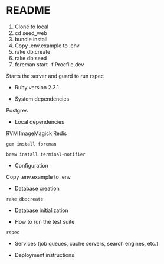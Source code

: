 # README

1. Clone to local
2. cd seed_web
3. bundle install
4. Copy .env.example to .env
5. rake db:create
6. rake db:seed
7. foreman start -f Procfile.dev

Starts the server and guard to run rspec


* Ruby version 2.3.1

* System dependencies

Postgres

* Local dependencies

RVM
ImageMagick
Redis

```
gem install foreman
```

```
brew install terminal-notifier
```

* Configuration

Copy .env.example to .env

* Database creation

```
rake db:create
```

* Database initialization

* How to run the test suite

```
rspec
```

* Services (job queues, cache servers, search engines, etc.)

* Deployment instructions

